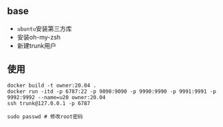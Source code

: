 
## base

- `ubuntu`安装第三方库
- 安装oh-my-zsh
- 新建trunk用户

## 使用

```shell script
docker build -t owner:20.04 .
docker run -itd -p 6787:22 -p 9090:9090 -p 9990:9990 -p 9991:9991 -p 9992:9992 --name=u20 owner:20.04
ssh trunk@127.0.0.1 -p 6787
```


```shell script
sudo passwd # 修改root密码
```
